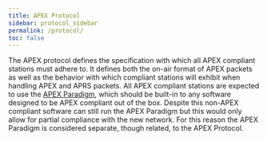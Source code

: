 ```yaml
---
title: APEX Protocol
sidebar: protocol_sidebar
permalink: /protocol/
toc: false
---
```


The APEX protocol defines the specification with which all APEX compliant
stations must adhere to. It defines both the on-air format of APEX packets as
well as the behavior with which compliant stations will exhibit when handling
APEX and APRS packets. All APEX compliant stations are expected to use the
[APEX Paradigm](/paradigm/), which should be built-in to any software designed
to be APEX compliant out of the box. Despite this non-APEX compliant software
can still run the APEX Paradigm but this would only allow for partial
compliance with the new network. For this reason the APEX Paradigm is considered
separate, though related, to the APEX Protocol.
